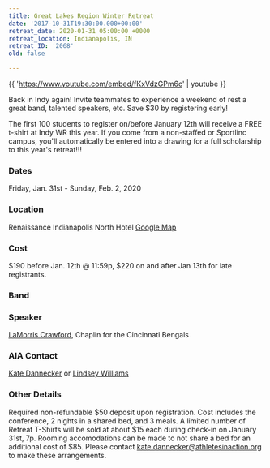 ```yaml
---
title: Great Lakes Region Winter Retreat
date: '2017-10-31T19:30:00.000+00:00'
retreat_date: 2020-01-31 05:00:00 +0000
retreat_location: Indianapolis, IN
retreat_ID: '2068'
old: false

---
```

{{ 'https://www.youtube.com/embed/fKxVdzGPm6c' | youtube }}

Back in Indy again! Invite teammates to experience a weekend of rest a great band, talented speakers, etc. Save $30 by registering early!

The first 100 students to register on/before January 12th will receive a FREE t-shirt at Indy WR this year. If you come from a non-staffed or Sportlinc campus, you'll automatically be entered into a drawing for a full scholarship to this year's retreat!!!

### Dates

Friday, Jan. 31st -  Sunday, Feb. 2, 2020

### Location

Renaissance Indianapolis North Hotel [Google Map](https://goo.gl/maps/x9Ti2NecZj42)

### Cost

$190 before Jan. 12th @ 11:59p, $220 on and after Jan 13th for late registrants.

### Band

### Speaker

[LaMorris Crawford](http://www.lamorriscrawford.com/), Chaplin for the Cincinnati Bengals

### AIA Contact

[Kate Dannecker](mailto:kate.dannecker@athletesinaction.org) or [Lindsey Williams](lindsey.williams@athletesinaction.org "Lindsey Williams")

### Other Details

Required non-refundable $50 deposit upon registration. Cost includes the conference, 2 nights in a shared bed, and 3 meals. A limited number of Retreat T-Shirts will be sold at about $15 each during check-in on January 31st, 7p. Rooming accomodations can be made to not share a bed for an additional cost of $85. Please contact kate.dannecker@athletesinaction.org to make these arrangements.